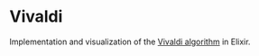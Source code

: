 # Vivaldi

Implementation and visualization of the [Vivaldi algorithm](https://www.semanticscholar.org/paper/Vivaldi-a-decentralized-network-coordinate-system-Dabek-Cox/424909ea3e4e5a8cfe5363420926c1b10fbbf034) in Elixir.

